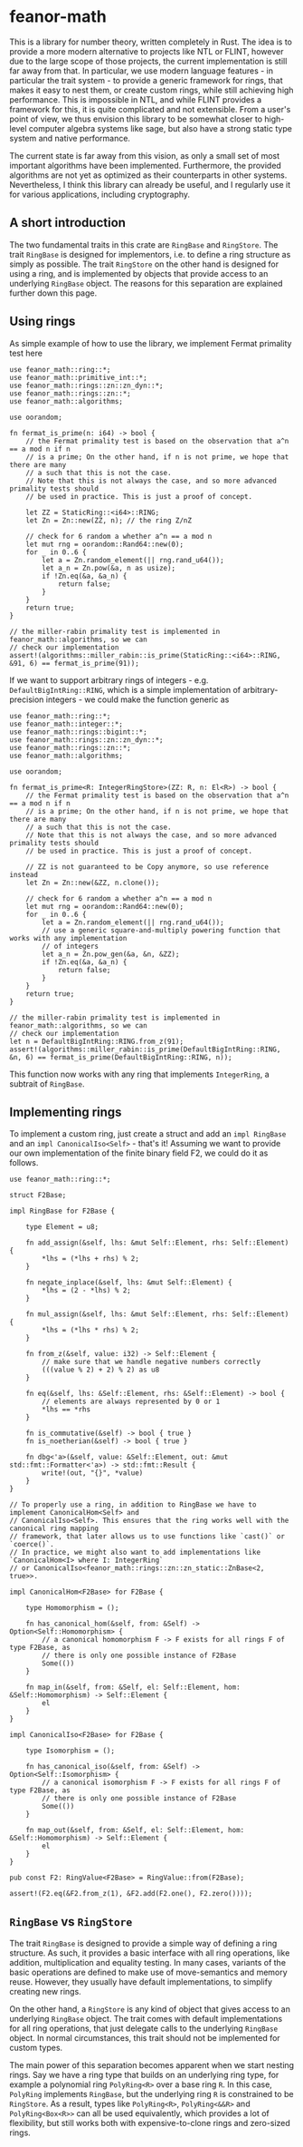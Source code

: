 
# feanor-math

This is a library for number theory, written completely in Rust. 
The idea is to provide a more modern alternative to projects like NTL or FLINT, however due to the large scope of those projects, the current implementation is still far away from that.
In particular, we use modern language features - in particular the trait system - to provide a generic framework for rings, that makes it easy to nest them, or create custom rings, while still achieving high performance.
This is impossible in NTL, and while FLINT provides a framework for this, it is quite complicated and not extensible.
From a user's point of view, we thus envision this library to be somewhat closer to high-level computer algebra systems like sage, but also have a strong static type system and native performance.

The current state is far away from this vision, as only a small set of most important algorithms have been implemented.
Furthermore, the provided algorithms are not yet as optimized as their counterparts in other systems.
Nevertheless, I think this library can already be useful, and I regularly use it for various applications, including cryptography.

## A short introduction

The two fundamental traits in this crate are `RingBase` and `RingStore`.
The trait `RingBase` is designed for implementors, i.e. to define a ring structure as simply as possible.
The trait `RingStore` on the other hand is designed for using a ring, and is implemented by objects that provide access to an underlying `RingBase` object.
The reasons for this separation are explained further down this page.

## Using rings

As simple example of how to use the library, we implement Fermat primality test here
```
use feanor_math::ring::*;
use feanor_math::primitive_int::*;
use feanor_math::rings::zn::zn_dyn::*;
use feanor_math::rings::zn::*;
use feanor_math::algorithms;

use oorandom;

fn fermat_is_prime(n: i64) -> bool {
    // the Fermat primality test is based on the observation that a^n == a mod n if n
    // is a prime; On the other hand, if n is not prime, we hope that there are many
    // a such that this is not the case. 
    // Note that this is not always the case, and so more advanced primality tests should 
    // be used in practice. This is just a proof of concept.

    let ZZ = StaticRing::<i64>::RING;
    let Zn = Zn::new(ZZ, n); // the ring Z/nZ

    // check for 6 random a whether a^n == a mod n
    let mut rng = oorandom::Rand64::new(0);
    for _ in 0..6 {
        let a = Zn.random_element(|| rng.rand_u64());
        let a_n = Zn.pow(&a, n as usize);
        if !Zn.eq(&a, &a_n) {
            return false;
        }
    }
    return true;
}

// the miller-rabin primality test is implemented in feanor_math::algorithms, so we can
// check our implementation
assert!(algorithms::miller_rabin::is_prime(StaticRing::<i64>::RING, &91, 6) == fermat_is_prime(91));
```
If we want to support arbitrary rings of integers - e.g. `DefaultBigIntRing::RING`, which is a simple
implementation of arbitrary-precision integers - we could make the function generic as

```
use feanor_math::ring::*;
use feanor_math::integer::*;
use feanor_math::rings::bigint::*;
use feanor_math::rings::zn::zn_dyn::*;
use feanor_math::rings::zn::*;
use feanor_math::algorithms;

use oorandom;

fn fermat_is_prime<R: IntegerRingStore>(ZZ: R, n: El<R>) -> bool {
    // the Fermat primality test is based on the observation that a^n == a mod n if n
    // is a prime; On the other hand, if n is not prime, we hope that there are many
    // a such that this is not the case. 
    // Note that this is not always the case, and so more advanced primality tests should 
    // be used in practice. This is just a proof of concept.

    // ZZ is not guaranteed to be Copy anymore, so use reference instead
    let Zn = Zn::new(&ZZ, n.clone());

    // check for 6 random a whether a^n == a mod n
    let mut rng = oorandom::Rand64::new(0);
    for _ in 0..6 {
        let a = Zn.random_element(|| rng.rand_u64());
        // use a generic square-and-multiply powering function that works with any implementation
        // of integers
        let a_n = Zn.pow_gen(&a, &n, &ZZ);
        if !Zn.eq(&a, &a_n) {
            return false;
        }
    }
    return true;
}

// the miller-rabin primality test is implemented in feanor_math::algorithms, so we can
// check our implementation
let n = DefaultBigIntRing::RING.from_z(91);
assert!(algorithms::miller_rabin::is_prime(DefaultBigIntRing::RING, &n, 6) == fermat_is_prime(DefaultBigIntRing::RING, n));
```
This function now works with any ring that implements `IntegerRing`, a subtrait of `RingBase`.

## Implementing rings

To implement a custom ring, just create a struct and add an `impl RingBase` and an `impl CanonicalIso<Self>` - that's it!
Assuming we want to provide our own implementation of the finite binary field F2, we could do it as follows.
```
use feanor_math::ring::*;

struct F2Base;

impl RingBase for F2Base {
   
    type Element = u8;

    fn add_assign(&self, lhs: &mut Self::Element, rhs: Self::Element) {
        *lhs = (*lhs + rhs) % 2;
    }
    
    fn negate_inplace(&self, lhs: &mut Self::Element) {
        *lhs = (2 - *lhs) % 2;
    }

    fn mul_assign(&self, lhs: &mut Self::Element, rhs: Self::Element) {
        *lhs = (*lhs * rhs) % 2;
    }
    
    fn from_z(&self, value: i32) -> Self::Element {
        // make sure that we handle negative numbers correctly
        (((value % 2) + 2) % 2) as u8
    }

    fn eq(&self, lhs: &Self::Element, rhs: &Self::Element) -> bool {
        // elements are always represented by 0 or 1
        *lhs == *rhs
    }
    
    fn is_commutative(&self) -> bool { true }
    fn is_noetherian(&self) -> bool { true }

    fn dbg<'a>(&self, value: &Self::Element, out: &mut std::fmt::Formatter<'a>) -> std::fmt::Result {
        write!(out, "{}", *value)
    }
}

// To properly use a ring, in addition to RingBase we have to implement CanonicalHom<Self> and
// CanonicalIso<Self>. This ensures that the ring works well with the canonical ring mapping
// framework, that later allows us to use functions like `cast()` or `coerce()`.
// In practice, we might also want to add implementations like `CanonicalHom<I> where I: IntegerRing`
// or CanonicalIso<feanor_math::rings::zn::zn_static::ZnBase<2, true>>.

impl CanonicalHom<F2Base> for F2Base {
    
    type Homomorphism = ();

    fn has_canonical_hom(&self, from: &Self) -> Option<Self::Homomorphism> {
        // a canonical homomorphism F -> F exists for all rings F of type F2Base, as
        // there is only one possible instance of F2Base
        Some(())
    }

    fn map_in(&self, from: &Self, el: Self::Element, hom: &Self::Homomorphism) -> Self::Element {
        el
    }
}

impl CanonicalIso<F2Base> for F2Base {
    
    type Isomorphism = ();

    fn has_canonical_iso(&self, from: &Self) -> Option<Self::Isomorphism> {
        // a canonical isomorphism F -> F exists for all rings F of type F2Base, as
        // there is only one possible instance of F2Base
        Some(())
    }

    fn map_out(&self, from: &Self, el: Self::Element, hom: &Self::Homomorphism) -> Self::Element {
        el
    }
}

pub const F2: RingValue<F2Base> = RingValue::from(F2Base);

assert!(F2.eq(&F2.from_z(1), &F2.add(F2.one(), F2.zero())));
```

## `RingBase` vs `RingStore`

The trait `RingBase` is designed to provide a simple way of defining a ring structure.
As such, it provides a basic interface with all ring operations, like addition, multiplication and equality testing.
In many cases, variants of the basic operations are defined to make use of move-semantics and memory reuse.
However, they usually have default implementations, to simplify creating new rings.

On the other hand, a `RingStore` is any kind of object that gives access to an underlying `RingBase` object.
The trait comes with default implementations for all ring operations, that just delegate calls to the underlying `RingBase` object.
In normal circumstances, this trait should not be implemented for custom types.

The main power of this separation becomes apparent when we start nesting rings.
Say we have a ring type that builds on an underlying ring type, for example a polynomial ring `PolyRing<R>` over a base ring `R`.
In this case, `PolyRing` implements `RingBase`, but the underlying ring `R` is constrained to be `RingStore`.
As a result, types like `PolyRing<R>`, `PolyRing<&&R>` and `PolyRing<Box<R>>` can all be used equivalently, which provides a lot of flexibility, but still works both with expensive-to-clone rings and zero-sized rings.